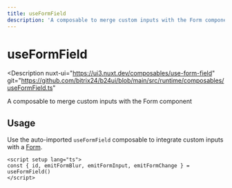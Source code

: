 ```yaml
---
title: useFormField
description: 'A composable to merge custom inputs with the Form component'
---
```

# useFormField

<Description
  nuxt-ui="https://ui3.nuxt.dev/composables/use-form-field"
  git="https://github.com/bitrix24/b24ui/blob/main/src/runtime/composables/useFormField.ts"
>
  A composable to merge custom inputs with the Form component
</Description>

## Usage

Use the auto-imported `useFormField` composable to integrate custom inputs with a [Form](/components/form).

```vue
<script setup lang="ts">
const { id, emitFormBlur, emitFormInput, emitFormChange } = useFormField()
</script>
```
